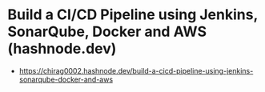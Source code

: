 # Build a CI/CD Pipeline using Jenkins, SonarQube, Docker and AWS (hashnode.dev) 

- https://chirag0002.hashnode.dev/build-a-cicd-pipeline-using-jenkins-sonarqube-docker-and-aws 
